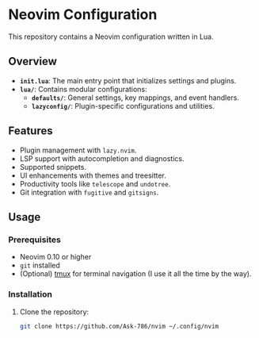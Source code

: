 # Neovim Configuration

This repository contains a Neovim configuration written in Lua.

## Overview

- **`init.lua`**: The main entry point that initializes settings and plugins.
- **`lua/`**: Contains modular configurations:
  - **`defaults/`**: General settings, key mappings, and event handlers.
  - **`lazyconfig/`**: Plugin-specific configurations and utilities.

## Features

- Plugin management with `lazy.nvim`.
- LSP support with autocompletion and diagnostics.
- Supported snippets.
- UI enhancements with themes and treesitter.
- Productivity tools like `telescope` and `undotree`.
- Git integration with `fugitive` and `gitsigns`.

## Usage

### Prerequisites

- Neovim 0.10 or higher
- `git` installed
- (Optional) [tmux](https://github.com/tmux/tmux) for terminal navigation (I use it all the time by the way).

### Installation

1. Clone the repository:
   ```bash
   git clone https://github.com/Ask-786/nvim ~/.config/nvim
